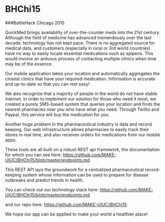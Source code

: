 # BHChi15
###BattleHack Chicago 2015

QuickMed brings availability of over-the-counter meds into the 21st century. Although the field of medicine has advanced tremendously over the last decade, technology has not kept pace. There is no aggregated source for medical data, and customers (especially in rural or 3rd world countries) have no way to easily locate essential medications such as epipens. This would involve an arduous process of contacting multiple clinics when time may be of the essence.

Our mobile application takes your location and automatically aggregates the closest clinics that have your required medication. Information is accurate and up-to-date so that you can rest easy!

We also recognize that a majority of people in the world do not have stable internet. In order to implement our solution for those who need it most, we created a purely SMS-based system that queries your location and finds the nearest pharmacies near you who have what you need. Through Twillio and Paypal, this service will buy the medication for you.

Another huge problem in the pharmaceutical industry is data and record keeping. Our web infrastructure allows pharmacies to easily track their stores in real time, and also receives orders for medications from our mobile apps.

These tools are all built on a robust REST api framework, the documentation for which you can see here: https://github.com/MAKE-UIUC/BHChi15/blob/master/endpoints.md

This REST API lays the groundwork for a centralized pharmaceutical record-keeping system whose information can be used to prepare for disease outbreaks and predict trends in health.

You can check out our technology stack here: https://github.com/MAKE-UIUC/BHChi15/blob/master/endpoints.md

and our repo here: https://github.com/MAKE-UIUC/BHChi15

We hope our app can be applied to make your world a healthier place!
